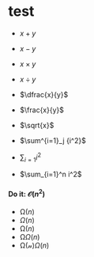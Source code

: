 # test

- $x + y$
- $x - y$
- $x \times y$ 
- $x \div y$
- $\dfrac{x}{y}$
- $\frac{x}{y}$
- $\sqrt{x}$
- $\sum^{i=1}_j {i^2}$

- $\sum_{i=1} {i^2}$
- $\sum_{i=1}^n i^2$

#### Do it: $\mathcal{O}(n^2)$

- $\mathcal \Omega(n)$
- $\Omega(n)$
- $\mathcal{\Omega}(n)$
- $\mathcal{\Omega}\Omega(n)$
- $\mathcal{\Omega(n)}\Omega(n)$
